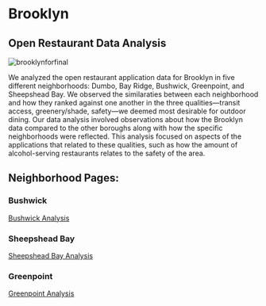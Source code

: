 # Brooklyn
## Open Restaurant Data Analysis

![brooklynforfinal](https://user-images.githubusercontent.com/92804326/145525923-456fbd61-6ac7-4b11-9a5a-ab4ea0c58939.png)

We analyzed the open restaurant application data for Brooklyn in five different neighborhoods: Dumbo, Bay Ridge, Bushwick, Greenpoint, and Sheepshead Bay. We observed the similaraties between each neighborhood and how they ranked against one another in the three qualities—transit access, greenery/shade, safety—we deemed most desirable for outdoor dining. Our data analysis involved observations about how the Brooklyn data compared to the other boroughs along with how the specific neighborhoods were reflected. This analysis focused on aspects of the applications that related to these qualities, such as how the amount of alcohol-serving restaurants relates to the safety of the area.

## Neighborhood Pages:

### Bushwick
[Bushwick Analysis](https://laurensgalarza.github.io/bushwick/)
### Sheepshead Bay
[Sheepshead Bay Analysis](https://edmaxprime.github.io/cs127-restaurants/max.html)
### Greenpoint
[Greenpoint Analysis](https://jaspercheung.github.io/127_hc_11/)
